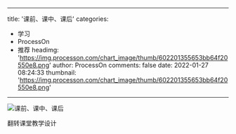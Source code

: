
---
title: '课前、课中、课后'
categories: 
 - 学习
 - ProcessOn
 - 推荐
headimg: 'https://img.processon.com/chart_image/thumb/602201355653bb64f20550e8.png'
author: ProcessOn
comments: false
date: 2022-01-27 08:24:33
thumbnail: 'https://img.processon.com/chart_image/thumb/602201355653bb64f20550e8.png'
---

<div>   
<img class="thumb" alt="课前、课中、课后" src="https://img.processon.com/chart_image/thumb/602201355653bb64f20550e8.png" referrerpolicy="no-referrer">
<p>翻转课堂教学设计</p>  
</div>
            
